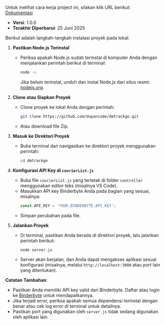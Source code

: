 Untuk melihat cara kerja project ini, silakan klik URL berikut:  
[Dokumentasi](https://dupancode.com/dmtrackgo)

- **Versi**: 1.0.0
- **Terakhir Diperbarui**: 25 Juni 2025

Berikut adalah langkah-langkah instalasi proyek pada lokal:

1. **Pastikan Node.js Terinstal**  
   - Periksa apakah Node.js sudah terinstal di komputer Anda dengan menjalankan perintah berikut di terminal:  
     ```bash
     node -v
     ```  
     Jika belum terinstal, unduh dan instal Node.js dari situs resmi: [nodejs.org](https://nodejs.org).

2. **Clone atau Siapkan Proyek**  
   - Clone proyek ke lokal Anda dengan perintah:  
     ```bash
     git clone https://github.com/dupancode/dmtrackgo.git
     ```  
   - Atau download file Zip.

3. **Masuk ke Direktori Proyek**  
   - Buka terminal dan navigasikan ke direktori proyek menggunakan perintah:  
     ```bash
     cd dmtrackgo
     ```

4. **Konfigurasi API Key di `courierList.js`**  
   - Buka file `courierList.js` yang terletak di folder `controller` menggunakan editor teks (misalnya VS Code).  
   - Masukkan API key Binderbyte Anda pada bagian yang sesuai, misalnya:  
     ```javascript
     const API_KEY = 'YOUR_BINDERBYTE_API_KEY';
     ```  
   - Simpan perubahan pada file.

5. **Jalankan Proyek**  
   - Di terminal, pastikan Anda berada di direktori proyek, lalu jalankan perintah berikut:  
     ```bash
     node server.js
     ```  
   - Server akan berjalan, dan Anda dapat mengakses aplikasi sesuai konfigurasi (misalnya, melalui `http://localhost:3000` atau port lain yang ditentukan).

**Catatan Tambahan**:
- Pastikan Anda memiliki API key valid dari Binderbyte. Daftar atau login ke [Binderbyte](https://binderbyte.com) untuk mendapatkannya.
- Jika terjadi error, periksa apakah semua dependensi terinstal dengan benar atau cek log error di terminal untuk detailnya.
- Pastikan port yang digunakan oleh `server.js` tidak sedang digunakan oleh aplikasi lain.

